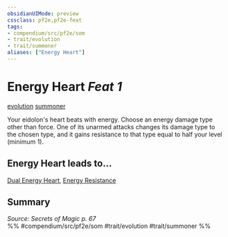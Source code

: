 ```yaml
---
obsidianUIMode: preview
cssclass: pf2e,pf2e-feat
tags:
- compendium/src/pf2e/som
- trait/evolution
- trait/summoner
aliases: ["Energy Heart"]
---
```

# Energy Heart  *Feat 1*  
[evolution](../../Rules/traits/evolution-som.md)  [summoner](../../Rules/traits/summoner-som.md)  


Your eidolon's heart beats with energy. Choose an energy damage type other than force. One of its unarmed attacks changes its damage type to the chosen type, and it gains resistance to that type equal to half your level (minimum 1).

## Energy Heart leads to...

[Dual Energy Heart](dual-energy-heart-som.md), [Energy Resistance](energy-resistance-som.md)

## Summary

*Source: Secrets of Magic p. 67*  
%% #compendium/src/pf2e/som #trait/evolution #trait/summoner %%